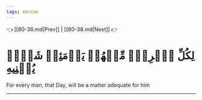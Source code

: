 ```yaml
---
tags: meccan
---
```


👈 [[80-36.md|Prev]] | [[80-38.md|Next]] 👉

# لِكُلِّ ٱمۡرِيٕٖ مِّنۡهُمۡ يَوۡمَئِذٖ شَأۡنٞ يُغۡنِيهِ

For every man, that Day, will be a matter adequate for him

---

